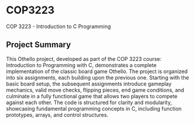 # COP3223
COP 3223 - Introduction to C Programming

## Project Summary
This Othello project, developed as part of the COP 3223 course: Introduction to Programming with C, demonstrates a complete implementation of the classic board game Othello. The project is organized into six assignments, each building upon the previous one. Starting with the basic board setup, the subsequent assignments introduce gameplay mechanics, valid move checks, flipping pieces, end game conditions, and culminate in a fully functional game that allows two players to compete against each other. The code is structured for clarity and modularity, showcasing fundamental programming concepts in C, including function prototypes, arrays, and control structures.
